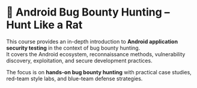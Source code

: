 # 📖 Android Bug Bounty Hunting – Hunt Like a Rat

This course provides an in-depth introduction to **Android application security testing** in the context of bug bounty hunting.  
It covers the Android ecosystem, reconnaissance methods, vulnerability discovery, exploitation, and secure development practices.

The focus is on **hands-on bug bounty hunting** with practical case studies, red-team style labs, and blue-team defense strategies.
